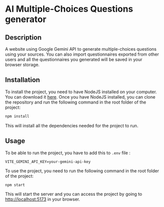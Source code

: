# AI Multiple-Choices Questions generator
## Description
A website using Google Gemini API to generate multiple-choices questions using your sources. You can also import questionnaires exported from other users and all the questionnaires you generated will be saved in your browser storage.

## Installation
To install the project, you need to have NodeJS installed on your computer. You can download it [here](https://nodejs.org/en/download/). Once you have NodeJS installed, you can clone the repository and run the following command in the root folder of the project:
```bash
npm install
```
This will install all the dependencies needed for the project to run.

## Usage
To be able to run the project, you have to add this to `.env` file :
```env
VITE_GEMINI_API_KEY=your-gemini-api-key
```

To use the project, you need to run the following command in the root folder of the project:
```bash
npm start
```
This will start the server and you can access the project by going to [http://localhost:5173](http://localhost:5173) in your browser.

